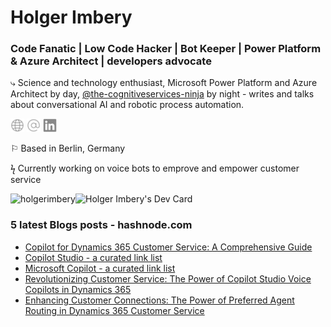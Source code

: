 # Holger Imbery
### Code Fanatic | Low Code Hacker | Bot Keeper | Power Platform & Azure Architect | developers advocate

⤷ Science and technology enthusiast, Microsoft Power Platform and Azure Architect by day, [@the-cognitiveservices-ninja](https://github.com/the-cognitiveservices-ninja) by night - writes and talks about conversational AI and robotic process automation. 

 <a aligh="left" href="https://unit.link/holgerimbery" target="_blank" rel="noreferrer noopener"><img src="https://raw.githubusercontent.com/0xShapeShifter/dev-story/master/public/images/socials/globe.svg" alt="Website" width="22" height="22" /></a> <a aligh="left" href="mailto:the@cognitiveservices,ninja" target="_blank" rel="noreferrer noopener"><img src="https://raw.githubusercontent.com/0xShapeShifter/dev-story/master/public/images/socials/at.svg" alt="Email" width="22" height="22" /></a> <a aligh="left" href="https://www.linkedin.com/in/holgerimbery" target="_blank" rel="noreferrer noopener"><img src="https://raw.githubusercontent.com/0xShapeShifter/dev-story/master/public/images/socials/linkedin.svg" alt="LinkedIn" width="22" height="22" /></a>  

⚐ Based in Berlin, Germany

ϟ Currently working on voice bots to emprove and empower customer service

 

<a href="https://app.daily.dev/thecognitiveservicesninja"><img src="https://api.daily.dev/devcards/7d6788ea96d04422bdcc4f633263bc26.png?r=f2m" align=right width="400" alt="Holger Imbery's Dev Card"/></a>

<p align="left"> <img src="https://komarev.com/ghpvc/?username=holgerimbery&label=Profile%20views&color=0e75b6&style=flat" alt="holgerimbery" /> </p>

### 5 latest Blogs posts - hashnode.com
<!-- HASHNODE:START -->
- [Copilot for Dynamics 365 Customer Service: A Comprehensive Guide](https://aiassistant.studio/copilot-for-dynamics-365-customer-service-a-comprehensive-guide)
- [Copilot Studio - a curated link list](https://the.cognitiveservices.ninja/copilot-studio-a-curated-link-list)
- [Microsoft Copilot - a curated link list](https://aiassistant.studio/microsoft-copilot-a-curated-link-list)
- [Revolutionizing Customer Service: The Power of Copilot Studio Voice Copilots in Dynamics 365](https://the.cognitiveservices.ninja/revolutionizing-customer-service-the-power-of-copilot-studio-voice-copilots-in-dynamics-365)
- [Enhancing Customer Connections: The Power of Preferred Agent Routing in Dynamics 365 Customer Service](https://the.cognitiveservices.ninja/enhancing-customer-connections-the-power-of-preferred-agent-routing-in-dynamics-365-customer-service)
<!-- HASHNODE:END -->



